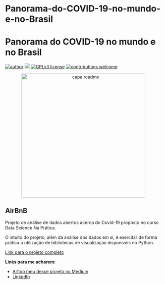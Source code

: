 # Panorama-do-COVID-19-no-mundo-e-no-Brasil
# Panorama do COVID-19 no mundo e no Brasil
[![author](https://img.shields.io/badge/author-GuilhermeCarvalho-red.svg)](https://www.linkedin.com/in/guilherme-carvalho08/) [![](https://img.shields.io/badge/python-3.7+-blue.svg)](https://www.python.org/downloads/release/python-365/) [![GPLv3 license](https://img.shields.io/badge/License-GPLv3-blue.svg)](http://perso.crans.org/besson/LICENSE.html) [![contributions welcome](https://img.shields.io/badge/contributions-welcome-brightgreen.svg?style=flat)](https://github.com/rafaelnduarte/portfolio/issues)

<p align="center">
  <img src="https://cdn-images-1.medium.com/max/1000/0*x8K0zm0NEVatnvyo" alt="capa readme"height=400px >
</p>

## AirBnB
Projeto de análise de dados abertos acerca do Covid-19 proposto no curso Data Science Na Prática.

O intuito do projeto, além da análise dos dados em si, é exercitar de forma prática a utilização de bibliotecas de visualização disponíveis no Python.

[Link para o projeto completo](https://github.com/GuilhermeCarv/Projeto-AirBnB-Tokyo/blob/main/Analisando_os_Dados_do_Airbnb.ipynb)

**Links para me acharem:**
* [Artigo meu desse projeto no Medium](https://medium.com/@guilherme_carvalho)
* [LinkedIn](https://www.linkedin.com/in/guilherme-carvalho08/)

